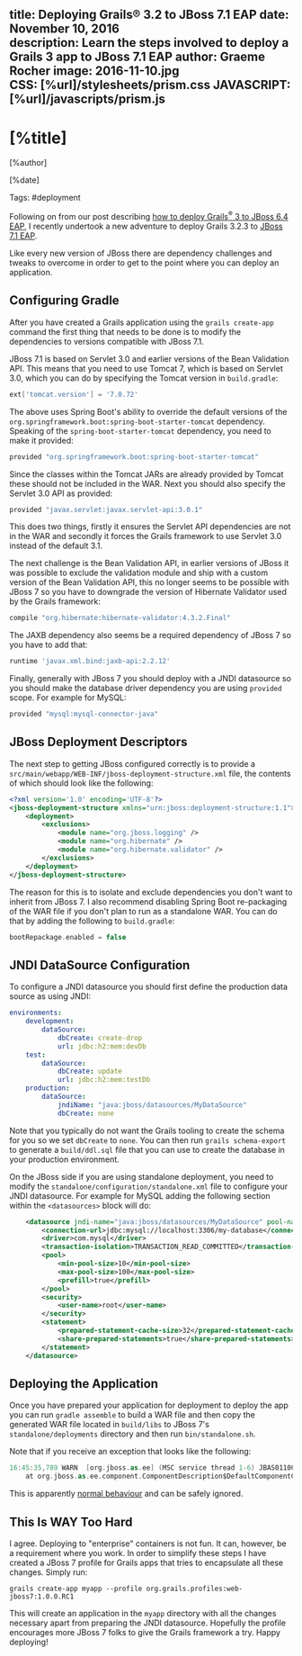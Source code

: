 title: Deploying Grails® 3.2 to JBoss 7.1 EAP
date: November 10, 2016  
description: Learn the steps involved to deploy a Grails 3 app to JBoss 7.1 EAP
author: Graeme Rocher
image: 2016-11-10.jpg   
CSS: [%url]/stylesheets/prism.css
JAVASCRIPT: [%url]/javascripts/prism.js
---

# [%title]

[%author]

[%date] 

Tags: #deployment

Following on from our post describing [how to deploy Grails<sup>&reg;</sup> 3 to JBoss 6.4 EAP](), I recently undertook a new adventure to deploy Grails 3.2.3 to [JBoss 7.1 EAP](http://www.jboss.org/).

Like every new version of JBoss there are dependency challenges and tweaks to overcome in order to get to the point where you can deploy an application.

## Configuring Gradle

After you have created a Grails application using the `grails create-app` command the first thing that needs to be done is to modify the dependencies to versions compatible with JBoss 7.1. 

JBoss 7.1 is based on Servlet 3.0 and earlier versions of the Bean Validation API. This means that you need to use Tomcat 7, which is based on Servlet 3.0, which you can do by specifying the Tomcat version in `build.gradle`:

```groovy
ext['tomcat.version'] = '7.0.72'
```

The above uses Spring Boot's ability to override the default versions of the `org.springframework.boot:spring-boot-starter-tomcat` dependency. Speaking of the `spring-boot-starter-tomcat` dependency, you need to make it provided:

```groovy
provided "org.springframework.boot:spring-boot-starter-tomcat"
```

Since the classes within the Tomcat JARs are already provided by Tomcat these should not be included in the WAR. Next you should also specify the Servlet 3.0 API as provided:

```groovy
provided "javax.servlet:javax.servlet-api:3.0.1"
```

This does two things, firstly it ensures the Servlet API dependencies are not in the WAR and secondly it forces the Grails framework to use Servlet 3.0 instead of the default 3.1.

The next challenge is the Bean Validation API, in earlier versions of JBoss it was possible to exclude the validation module and ship with a custom version of the Bean Validation API, this no longer seems to be possible with JBoss 7 so you have to downgrade the version of Hibernate Validator used by the Grails framework:

```groovy
compile "org.hibernate:hibernate-validator:4.3.2.Final"
```

The JAXB dependency also seems be a required dependency of JBoss 7 so you have to add that:

```groovy
runtime 'javax.xml.bind:jaxb-api:2.2.12'
```

Finally, generally with JBoss 7 you should deploy with a JNDI datasource so you should make the database driver dependency you are using `provided` scope. For example for MySQL:

```groovy
provided "mysql:mysql-connector-java"
```

## JBoss Deployment Descriptors

The next step to getting JBoss configured correctly is to provide a `src/main/webapp/WEB-INF/jboss-deployment-structure.xml` file, the contents of which should look like the following:

```xml
<?xml version='1.0' encoding='UTF-8'?>
<jboss-deployment-structure xmlns="urn:jboss:deployment-structure:1.1">
    <deployment>
        <exclusions>
            <module name="org.jboss.logging" />
            <module name="org.hibernate" />
            <module name="org.hibernate.validator" />
        </exclusions>
    </deployment>
</jboss-deployment-structure>
```

The reason for this is to isolate and exclude dependencies you don't want to inherit from JBoss 7. I also recommend disabling Spring Boot re-packaging of the WAR file if you don't plan to run as a standalone WAR. You can do that by adding the following to `build.gradle`:

```groovy
bootRepackage.enabled = false
```

## JNDI DataSource Configuration

To configure a JNDI datasource you should first define the production data source as using JNDI:

```yaml
environments:
    development:
        dataSource:
            dbCreate: create-drop
            url: jdbc:h2:mem:devDb
    test:
        dataSource:
            dbCreate: update
            url: jdbc:h2:mem:testDb
    production:
        dataSource:
            jndiName: "java:jboss/datasources/MyDataSource"
            dbCreate: none   
```

Note that you typically do not want the Grails tooling to create the schema for you so we set `dbCreate` to `none`. You can then run `grails schema-export` to generate a `build/ddl.sql` file that you can use to create the database in your production environment.

On the JBoss side if you are using standalone deployment, you need to modify the `standalone/configuration/standalone.xml` file to configure your JNDI datasource. For example for MySQL adding the following section within the `<datasources>` block will do:

```xml
    <datasource jndi-name="java:jboss/datasources/MyDataSource" pool-name="MyDataSource">
        <connection-url>jdbc:mysql://localhost:3306/my-database</connection-url>
        <driver>com.mysql</driver>
        <transaction-isolation>TRANSACTION_READ_COMMITTED</transaction-isolation>
        <pool>
            <min-pool-size>10</min-pool-size>
            <max-pool-size>100</max-pool-size>
            <prefill>true</prefill>
        </pool>
        <security>
            <user-name>root</user-name>
        </security>
        <statement>
            <prepared-statement-cache-size>32</prepared-statement-cache-size>
            <share-prepared-statements>true</share-prepared-statements>
        </statement>
    </datasource>
```


## Deploying the Application

Once you have prepared your application for deployment to deploy the app you can run `gradle assemble` to build a WAR file and then copy the generated WAR file located in `build/libs` to JBoss 7's `standalone/deployments` directory and then run `bin/standalone.sh`.

Note that if you receive an exception that looks like the following:

```groovy
16:45:35,789 WARN  [org.jboss.as.ee] (MSC service thread 1-6) JBAS011006: Not installing optional component org.springframework.web.context.request.async.StandardServletAsyncWebRequest due to exception: org.jboss.as.server.deployment.DeploymentUnitProcessingException: JBAS011054: Could not find default constructor for class org.springframework.web.context.request.async.StandardServletAsyncWebRequest
    at org.jboss.as.ee.component.ComponentDescription$DefaultComponentConfigurator.configure(ComponentDescription.java:606)
```

This is apparently [normal behaviour](http://stackoverflow.com/questions/13786685/spring3-2-and-jboss-as-7
) and can be safely ignored.

## This Is WAY Too Hard

I agree. Deploying to "enterprise" containers is not fun. It can, however, be a requirement where you work. In order to simplify these steps I have created a JBoss 7 profile for Grails apps that tries to encapsulate all these changes. Simply run:

```bah
grails create-app myapp --profile org.grails.profiles:web-jboss7:1.0.0.RC1
```

This will create an application in the `myapp` directory with all the changes necessary apart from preparing the JNDI datasource. Hopefully the profile encourages more JBoss 7 folks to give the Grails framework a try. Happy deploying!